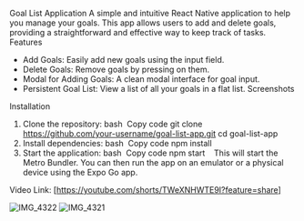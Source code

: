 Goal List Application
A simple and intuitive React Native application to help you manage your goals. This app allows users to add and delete goals, providing a straightforward and effective way to keep track of tasks.
Features
* Add Goals: Easily add new goals using the input field.
* Delete Goals: Remove goals by pressing on them.
* Modal for Adding Goals: A clean modal interface for goal input.
* Persistent Goal List: View a list of all your goals in a flat list.
Screenshots



Installation
1. Clone the repository: bash  Copy code git clone https://github.com/your-username/goal-list-app.git cd goal-list-app   
2. Install dependencies: bash  Copy code npm install   
3. Start the application: bash  Copy code npm start    This will start the Metro Bundler. You can then run the app on an emulator or a physical device using the Expo Go app.


Video Link: [https://youtube.com/shorts/TWeXNHWTE9I?feature=share]

![IMG_4322](https://github.com/HesamFarjad/Goal-List/assets/81914229/907e6282-05bb-4942-8647-abf8468c4155)
![IMG_4321](https://github.com/HesamFarjad/Goal-List/assets/81914229/bbea50ca-3afb-491f-8a33-0f5ae06cd0e3)
